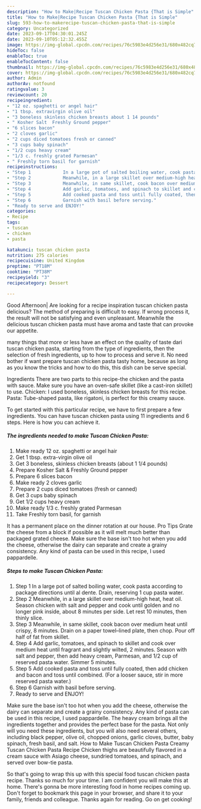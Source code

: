 ```yaml
---
description: "How to Make|Recipe Tuscan Chicken Pasta {That is Simple"
title: "How to Make|Recipe Tuscan Chicken Pasta {That is Simple"
slug: 593-how-to-makerecipe-tuscan-chicken-pasta-that-is-simple
category: Uncategorized
date: 2023-09-17T04:30:01.245Z
date: 2023-09-10T05:12:32.455Z
image: https://img-global.cpcdn.com/recipes/76c5983e4d256e31/680x482cq70/tuscan-chicken-pasta-recipe-main-photo.jpg
hideToc: false
enableToc: true
enableTocContent: false
thumbnail: https://img-global.cpcdn.com/recipes/76c5983e4d256e31/680x482cq70/tuscan-chicken-pasta-recipe-main-photo.jpg
cover: https://img-global.cpcdn.com/recipes/76c5983e4d256e31/680x482cq70/tuscan-chicken-pasta-recipe-main-photo.jpg
author: Admin
authorAv: notfound
ratingvalue: 3
reviewcount: 20
recipeingredient:
- "12 oz. spaghetti or angel hair"
- "1 tbsp. extravirgin olive oil"
- "3 boneless skinless chicken breasts about 1 14 pounds"
- " Kosher Salt  Freshly Ground pepper"
- "6 slices bacon"
- "2 cloves garlic"
- "2 cups diced tomatoes fresh or canned"
- "3 cups baby spinach"
- "1/2 cups heavy cream"
- "1/3 c. freshly grated Parmesan"
- " Freshly torn basil for garnish"
recipeinstructions:
- "Step 1            In a large pot of salted boiling water, cook pasta according to package directions until al dente. Drain, reserving 1 cup pasta water."
- "Step 2            Meanwhile, in a large skillet over medium-high heat, heat oil. Season chicken with salt and pepper and cook until golden and no longer pink inside, about 8 minutes per side. Let rest 10 minutes, then thinly slice."
- "Step 3            Meanwhile, in same skillet, cook bacon over medium heat until crispy, 8 minutes. Drain on a paper towel–lined plate, then chop. Pour off half of fat from skillet."
- "Step 4            Add garlic, tomatoes, and spinach to skillet and cook over medium heat until fragrant and slightly wilted, 2 minutes. Season with salt and pepper, then add heavy cream, Parmesan, and 1/2 cup of reserved pasta water. Simmer 5 minutes."
- "Step 5            Add cooked pasta and toss until fully coated, then add chicken and bacon and toss until combined. (For a looser sauce, stir in more reserved pasta water.)"
- "Step 6            Garnish with basil before serving."
- "Ready to serve and ENJOY!"
categories:
- Recipe
tags:
- tuscan
- chicken
- pasta

katakunci: tuscan chicken pasta 
nutrition: 275 calories
recipecuisine: United Kingdom
preptime: "PT18M"
cooktime: "PT38M"
recipeyield: "3"
recipecategory: Dessert

---
```



Good Afternoon| Are looking for a recipe inspiration tuscan chicken pasta delicious? The method of preparing is difficult to easy. If wrong process it, the result will not be satisfying and even unpleasant. Meanwhile the delicious tuscan chicken pasta must have aroma and taste that can provoke our appetite.






many things that more or less have an effect on the quality of taste dari tuscan chicken pasta, starting from the type of ingredients, then the selection of fresh ingredients, up to how to process and serve it. No need bother if want prepare tuscan chicken pasta tasty home, because as long as you know the tricks and how to do this, this dish can be serve special.


Ingredients There are two parts to this recipe-the chicken and the pasta with sauce. Make sure you have an oven-safe skillet (like a cast-iron skillet) to use. Chicken: I used boneless, skinless chicken breasts for this recipe. Pasta: Tube-shaped pasta, like rigatoni, is perfect for this creamy sauce.


To get started with this particular recipe, we have to first prepare a few ingredients. You can have tuscan chicken pasta using 11 ingredients and 6 steps. Here is how you can achieve it.

<!--inarticleads1-->

##### The ingredients needed to make Tuscan Chicken Pasta:

1. Make ready 12 oz. spaghetti or angel hair
1. Get 1 tbsp. extra-virgin olive oil
1. Get 3 boneless, skinless chicken breasts (about 1 1/4 pounds)
1. Prepare  Kosher Salt &amp; Freshly Ground pepper
1. Prepare 6 slices bacon
1. Make ready 2 cloves garlic
1. Prepare 2 cups diced tomatoes (fresh or canned)
1. Get 3 cups baby spinach
1. Get 1/2 cups heavy cream
1. Make ready 1/3 c. freshly grated Parmesan
1. Take  Freshly torn basil, for garnish


It has a permanent place on the dinner rotation at our house. Pro Tips Grate the cheese from a block if possible as it will melt much better than packaged grated cheese. Make sure the base isn&#39;t too hot when you add the cheese, otherwise the dairy can separate and create a grainy consistency. Any kind of pasta can be used in this recipe, I used pappardelle. 

<!--inarticleads2-->

##### Steps to make Tuscan Chicken Pasta:

1. Step 1            In a large pot of salted boiling water, cook pasta according to package directions until al dente. Drain, reserving 1 cup pasta water.
1. Step 2            Meanwhile, in a large skillet over medium-high heat, heat oil. Season chicken with salt and pepper and cook until golden and no longer pink inside, about 8 minutes per side. Let rest 10 minutes, then thinly slice.
1. Step 3            Meanwhile, in same skillet, cook bacon over medium heat until crispy, 8 minutes. Drain on a paper towel–lined plate, then chop. Pour off half of fat from skillet.
1. Step 4            Add garlic, tomatoes, and spinach to skillet and cook over medium heat until fragrant and slightly wilted, 2 minutes. Season with salt and pepper, then add heavy cream, Parmesan, and 1/2 cup of reserved pasta water. Simmer 5 minutes.
1. Step 5            Add cooked pasta and toss until fully coated, then add chicken and bacon and toss until combined. (For a looser sauce, stir in more reserved pasta water.)
1. Step 6            Garnish with basil before serving.
1. Ready to serve and ENJOY!

Make sure the base isn&#39;t too hot when you add the cheese, otherwise the dairy can separate and create a grainy consistency. Any kind of pasta can be used in this recipe, I used pappardelle. The heavy cream brings all the ingredients together and provides the perfect base for the pasta. Not only will you need these ingredients, but you will also need several others, including black pepper, olive oil, chopped onions, garlic cloves, butter, baby spinach, fresh basil, and salt. How to Make Tuscan Chicken Pasta Creamy Tuscan Chicken Pasta Recipe Chicken thighs are beautifully flavored in a cream sauce with Asiago cheese, sundried tomatoes, and spinach, and served over bow-tie pasta. 

So that's going to wrap this up with this special food tuscan chicken pasta recipe. Thanks so much for your time. I am confident you will make this at home. There's gonna be more interesting food in home recipes coming up. Don't forget to bookmark this page in your browser, and share it to your family, friends and colleague. Thanks again for reading. Go on get cooking!
